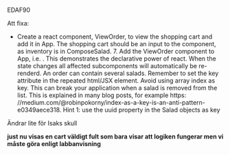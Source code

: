 EDAF90

Att fixa: 

* Create a react component, ViewOrder, to view the shopping cart and add it in App. The shopping cart should be an input to the component, as inventory is in ComposeSalad. 7. Add the ViewOrder component to App, i.e. <ViewOrder shoppingCart={shoppingCart}>.
This demonstrates the declarative power of react. When the state changes all affected subcomponents will automatically be re-renderd.
An order can contain several salads. Remember to set the key attribute in the repeated html/JSX element. Avoid using array index as key. This can break your application when a salad is removed from the list. This is explained in many blog posts, for example https: //medium.com/@robinpokorny/index-as-a-key-is-an-anti-pattern-e0349aece318. Hint 1: use the uuid property in the Salad objects as key

Ändrar lite för Isaks skull

**just nu visas en cart väldigt fult som bara visar att logiken fungerar men vi måste göra enligt labbanvisning**

